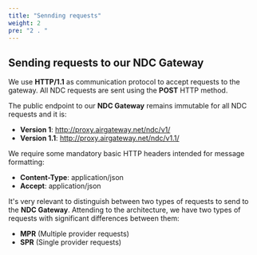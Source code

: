 ```yaml
---
title: "Sennding requests"
weight: 2
pre: "2 . "
---
```


## Sending requests to our NDC Gateway

We use **HTTP/1.1** as communication protocol to accept requests to the gateway. All NDC requests are sent using the **POST** HTTP method.

The public endpoint to our **NDC Gateway** remains immutable for all NDC requests and it is:

* **Version 1**: http://proxy.airgateway.net/ndc/v1/
* **Version 1.1**: http://proxy.airgateway.net/ndc/v1.1/

We require some mandatory basic HTTP headers intended for message formatting:

* **Content-Type**: application/json
* **Accept**: application/json

It's very relevant to distinguish between two types of requests to send to the **NDC Gateway**. Attending to the architecture, we have two types of requests with significant differences between them:

* **MPR** (Multiple provider requests)
* **SPR** (Single provider requests)
